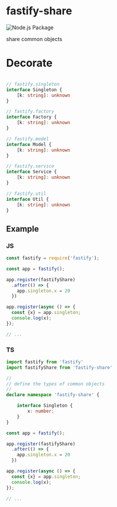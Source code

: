 # fastify-share
![Node.js Package](https://github.com/gmvbr/fastify-share/workflows/Node.js%20Package/badge.svg)

share common objects

# Decorate

``` typescript

// fastify.singleton
interface Singleton {
    [k: string]: unknown
}

// fastify.factory
interface Factory {
    [k: string]: unknown
}

// fastify.model
interface Model {
    [k: string]: unknown
}

// fastify.service
interface Service {
    [k: string]: unknown
}

// fastify.util
interface Util {
    [k: string]: unknown
}
```

## Example

### JS
```javascript
const fastify = require('fastify');

const app = fastify();

app.register(fastifyShare)
  .after(() => {
    app.singleton.x = 20
  })

app.register(async () => {
  const {x} = app.singleton;
  console.log(x);
});

// ...
```
### TS

```typescript
import fastify from 'fastify'
import fastifyShare from 'fastify-share'

//
// define the types of common objects
//
declare namespace 'fastify-share' {

    interface Singleton {
        x: number;
    }
}

const app = fastify();

app.register(fastifyShare)
  .after(() => {
    app.singleton.x = 20
  })

app.register(async () => {
  const {x} = app.singleton;
  console.log(x);
});

// ...
```